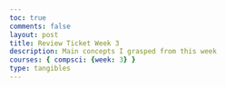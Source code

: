 ```yaml
---
toc: true
comments: false
layout: post
title: Review Ticket Week 3
description: Main concepts I grasped from this week
courses: { compsci: {week: 3} }
type: tangibles
---
```



